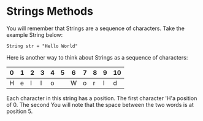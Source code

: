 # Strings Methods

You will remember that Strings are a sequence of characters. Take the example String below:

```
String str = "Hello World"
```

Here is another way to think about Strings as a sequence of characters:

| 0  | 1  | 2  | 3  | 4  | 5  | 6  | 7  | 8  | 9  | 10 |
| -- | -- | -- | -- | -- | -- | -- | -- | -- | -- | -- |
| H  | e  | l  | l  | o  |    | W  | o  | r  | l  | d  |

Each character in this string has a position. The first character 'H'a position of 0. The second You will note that the space between the two words is at position 5.

